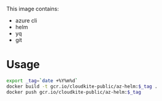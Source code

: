 This image contains:
 * azure cli 
 * helm
 * yq
 * git


# Usage
```bash
export _tag=`date +%Y%m%d`
docker build -t gcr.io/cloudkite-public/az-helm:$_tag .
docker push gcr.io/cloudkite-public/az-helm:$_tag